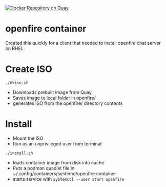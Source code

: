 [![Docker Repository on Quay](https://quay.io/repository/ckuperst/openfire/status "Docker Repository on Quay")](https://quay.io/repository/ckuperst/openfire)
# openfire container

Created this quickly for a client that needed to install openfire chat server on RHEL.

# Create ISO

```
./mkiso.sh
```

- Downloads prebuilt image from Quay
- Saves image to local folder in openfire/
- generates ISO from the openfire/ directory contents

# Install

- Mount the ISO
- Run as an unprivileged user from terminal:

```
./install.sh
```

- loads container image from disk into cache
- Puts a podman quadlet file in ~/.config/containers/systemd/openfire.container
- starts service with `systemctl --user start openfire`
